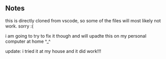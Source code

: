 ## Notes

this is directly cloned from vscode, so some of the files will most likely not work. sorry :(

i am going to try to fix it though and will upadte this on my personal computer at home ^_^

update: i tried it at my house and it did work!!!
